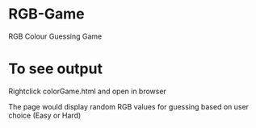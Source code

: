 # RGB-Game
RGB Colour Guessing Game


# To see output
Rightclick colorGame.html and open in browser

The page would display random RGB values for guessing based on user choice (Easy or Hard)

